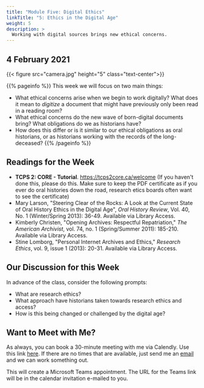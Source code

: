 ```yaml
---
title: "Module Five: Digital Ethics"
linkTitle: "5: Ethics in the Digital Age"
weight: 5
description: >
  Working with digital sources brings new ethical concerns.
---
```

## 4 February 2021

{{< figure src="camera.jpg" height="5" class="text-center">}}

{{% pageinfo %}}
This week we will focus on two main things:

* What ethical concerns arise when we begin to work digitally? What does it mean to _digitize_ a document that might have previously only been read in a reading room?
* What ethical concerns do the new wave of born-digital documents bring? What obligations do we as historians have?
* How does this differ or is it similar to our ethical obligations as oral historians, or as historians working with the records of the long-deceased?
{{% /pageinfo %}}

## Readings for the Week

* **TCPS 2: CORE - Tutorial**. <https://tcps2core.ca/welcome> (If you haven't done this, please do this. Make sure to keep the PDF certificate as if you ever do oral histories down the road, research etics boards often want to see the certificate)
* Mary Larson, "Steering Clear of the Rocks: A Look at the Current State of Oral History Ethics in the Digital Age", _Oral History Review_, Vol. 40, No. 1 (Winter/Spring 2013): 36-49. Available via Library Access.
* Kimberly Christen, "Opening Archives: Respectful Repatriation," _The American Archivist_, vol. 74, no. 1 (Spring/Summer 2011): 185-210. Available via Library Access.
* Stine Lomborg, "Personal Internet Archives and Ethics," _Research Ethics_, vol. 9, issue 1 (2013): 20-31. Available via Library Access.

## Our Discussion for this Week

In advance of the class, consider the following prompts:

* What are research ethics?
* What approach have historians taken towards research ethics and access?
* How is this being changed or challenged by the digital age?

## Want to Meet with Me?

As always, you can book a 30-minute meeting with me via Calendly. Use this link [here](https://calendly.com/i2millig/30min). If there are no times that are available, just send me an [email](mailto:i2millig@uwaterloo.ca) and we can work something out. 

This will create a Microsoft Teams appointment. The URL for the Teams link will be in the calendar invitation e-mailed to you.